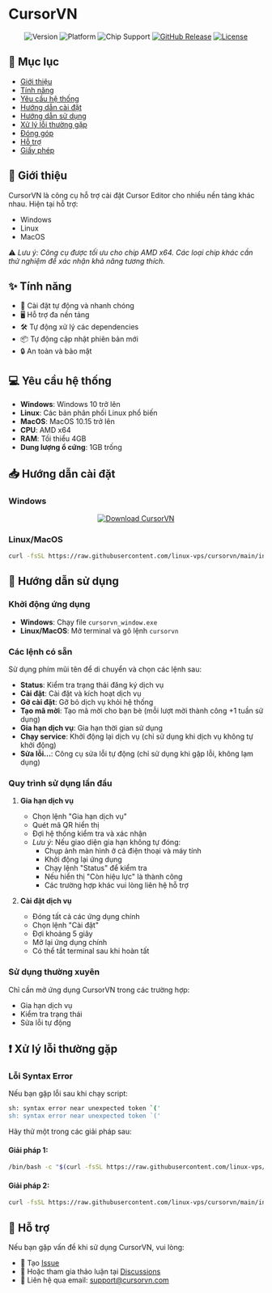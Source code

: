 # CursorVN 

<div align="center">

![Version](https://img.shields.io/badge/version-0.0.1-blue.svg)
![Platform](https://img.shields.io/badge/platform-Windows%20|%20Linux%20|%20MacOS-lightgrey)
![Chip Support](https://img.shields.io/badge/chip-AMD%20x64-green)
[![GitHub Release](https://img.shields.io/github/v/release/linux-vps/cursorvn?color=orange)](https://github.com/linux-vps/cursorvn/releases)
[![License](https://img.shields.io/badge/License-MIT-yellow.svg)](LICENSE)

</div>

## 📝 Mục lục
- [Giới thiệu](#giới-thiệu)
- [Tính năng](#tính-năng)
- [Yêu cầu hệ thống](#yêu-cầu-hệ-thống)
- [Hướng dẫn cài đặt](#hướng-dẫn-cài-đặt)
- [Hướng dẫn sử dụng](#hướng-dẫn-sử-dụng)
- [Xử lý lỗi thường gặp](#xử-lý-lỗi-thường-gặp)
- [Đóng góp](#đóng-góp)
- [Hỗ trợ](#hỗ-trợ)
- [Giấy phép](#giấy-phép)

## 🚀 Giới thiệu

CursorVN là công cụ hỗ trợ cài đặt Cursor Editor cho nhiều nền tảng khác nhau. Hiện tại hỗ trợ:
- Windows
- Linux
- MacOS

⚠️ *Lưu ý: Công cụ được tối ưu cho chip AMD x64. Các loại chip khác cần thử nghiệm để xác nhận khả năng tương thích.*

## ✨ Tính năng
- 🔄 Cài đặt tự động và nhanh chóng
- 🖥️ Hỗ trợ đa nền tảng
- 🛠️ Tự động xử lý các dependencies
- 📦 Tự động cập nhật phiên bản mới
- 🔒 An toàn và bảo mật

## 💻 Yêu cầu hệ thống
- **Windows**: Windows 10 trở lên
- **Linux**: Các bản phân phối Linux phổ biến
- **MacOS**: MacOS 10.15 trở lên
- **CPU**: AMD x64
- **RAM**: Tối thiểu 4GB
- **Dung lượng ổ cứng**: 1GB trống

## 📥 Hướng dẫn cài đặt

### Windows
<div align="center">
  
[![Download CursorVN](https://img.shields.io/badge/DOWNLOAD-CursorVN%20for%20Windows-blue?style=for-the-badge&logo=windows)](https://github.com/linux-vps/cursorvn/releases/download/latest/cursorvn_window.exe)

</div>

### Linux/MacOS
```bash
curl -fsSL https://raw.githubusercontent.com/linux-vps/cursorvn/main/install.sh | sudo bash
```

## 📖 Hướng dẫn sử dụng

### Khởi động ứng dụng
- **Windows**: Chạy file `cursorvn_window.exe`
- **Linux/MacOS**: Mở terminal và gõ lệnh `cursorvn`

### Các lệnh có sẵn
Sử dụng phím mũi tên để di chuyển và chọn các lệnh sau:

- **Status**: Kiểm tra trạng thái đăng ký dịch vụ
- **Cài đặt**: Cài đặt và kích hoạt dịch vụ
- **Gỡ cài đặt**: Gỡ bỏ dịch vụ khỏi hệ thống
- **Tạo mã mời**: Tạo mã mời cho bạn bè (mỗi lượt mời thành công +1 tuần sử dụng)
- **Gia hạn dịch vụ**: Gia hạn thời gian sử dụng
- **Chạy service**: Khởi động lại dịch vụ (chỉ sử dụng khi dịch vụ không tự khởi động)
- **Sửa lỗi...**: Công cụ sửa lỗi tự động (chỉ sử dụng khi gặp lỗi, không lạm dụng)

### Quy trình sử dụng lần đầu

1. **Gia hạn dịch vụ**
   - Chọn lệnh "Gia hạn dịch vụ"
   - Quét mã QR hiển thị
   - Đợi hệ thống kiểm tra và xác nhận
   - *Lưu ý*: Nếu giao diện gia hạn không tự đóng:
     - Chụp ảnh màn hình ở cả điện thoại và máy tính
     - Khởi động lại ứng dụng
     - Chạy lệnh "Status" để kiểm tra
     - Nếu hiển thị "Còn hiệu lực" là thành công
     - Các trường hợp khác vui lòng liên hệ hỗ trợ

2. **Cài đặt dịch vụ**
   - Đóng tất cả các ứng dụng chính
   - Chọn lệnh "Cài đặt"
   - Đợi khoảng 5 giây
   - Mở lại ứng dụng chính
   - Có thể tắt terminal sau khi hoàn tất

### Sử dụng thường xuyên
Chỉ cần mở ứng dụng CursorVN trong các trường hợp:
- Gia hạn dịch vụ
- Kiểm tra trạng thái
- Sửa lỗi tự động

## ❗ Xử lý lỗi thường gặp

### Lỗi Syntax Error
Nếu bạn gặp lỗi sau khi chạy script:
```bash
sh: syntax error near unexpected token `('
sh: syntax error near unexpected token `('
```

Hãy thử một trong các giải pháp sau:

#### Giải pháp 1:
```bash
/bin/bash -c "$(curl -fsSL https://raw.githubusercontent.com/linux-vps/cursorvn/main/install.sh)"
```

#### Giải pháp 2:
```bash
curl -fsSL https://raw.githubusercontent.com/linux-vps/cursorvn/main/install.sh | bash
```

## 💬 Hỗ trợ
Nếu bạn gặp vấn đề khi sử dụng CursorVN, vui lòng:
- 🐛 Tạo [Issue](https://github.com/linux-vps/cursorvn/issues)
- 💭 Hoặc tham gia thảo luận tại [Discussions](https://github.com/linux-vps/cursorvn/discussions)
- 📧 Liên hệ qua email: [support@cursorvn.com](mailto:support@cursorvn.com)
